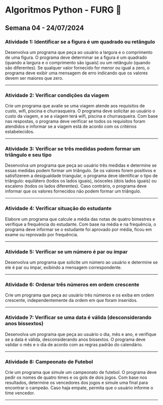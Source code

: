 # Algoritmos Python - FURG 🚀

## Semana 04 - 24/07/2024

### Atividade 1: Identificar se a figura é um quadrado ou retângulo

Desenvolva um programa que peça ao usuário a largura e o comprimento de uma figura. O programa deve determinar se a figura é um quadrado (quando a largura e o comprimento são iguais) ou um retângulo (quando são diferentes). Se qualquer valor fornecido for menor ou igual a zero, o programa deve exibir uma mensagem de erro indicando que os valores devem ser maiores que zero.

---

### Atividade 2: Verificar condições da viagem

Crie um programa que avalie se uma viagem atende aos requisitos de custo, wifi, piscina e churrasqueira. O programa deve solicitar ao usuário o custo da viagem, e se a viagem terá wifi, piscina e churrasqueira. Com base nas respostas, o programa deve verificar se todos os requisitos foram atendidos e informar se a viagem está de acordo com os critérios estabelecidos.

---

### Atividade 3: Verificar se três medidas podem formar um triângulo e seu tipo

Desenvolva um programa que peça ao usuário três medidas e determine se essas medidas podem formar um triângulo. Se os valores forem positivos e satisfizerem a desigualdade triangular, o programa deve identificar o tipo de triângulo: equilátero (todos os lados iguais), isósceles (dois lados iguais) ou escaleno (todos os lados diferentes). Caso contrário, o programa deve informar que os valores fornecidos não podem formar um triângulo.

---

### Atividade 4: Verificar situação do estudante

Elabore um programa que calcule a média das notas de quatro bimestres e verifique a frequência do estudante. Com base na média e na frequência, o programa deve informar se o estudante foi aprovado por média, ficou em exame ou reprovado por frequência.

---

### Atividade 5: Verificar se um número é par ou ímpar

Desenvolva um programa que solicite um número ao usuário e determine se ele é par ou ímpar, exibindo a mensagem correspondente.

---

### Atividade 6: Ordenar três números em ordem crescente

Crie um programa que peça ao usuário três números e os exiba em ordem crescente, independentemente da ordem em que foram inseridos.

---

### Atividade 7: Verificar se uma data é válida (desconsiderando anos bissextos)

Desenvolva um programa que peça ao usuário o dia, mês e ano, e verifique se a data é válida, desconsiderando anos bissextos. O programa deve validar o mês e o dia de acordo com as regras padrão do calendário.

---

### Atividade 8: Campeonato de Futebol

Crie um programa que simule um campeonato de futebol. O programa deve pedir os nomes de quatro times e os gols de dois jogos. Com base nos resultados, determine os vencedores dos jogos e simule uma final para encontrar o campeão. Caso haja empate, permita que o usuário informe o time vencedor.

---

